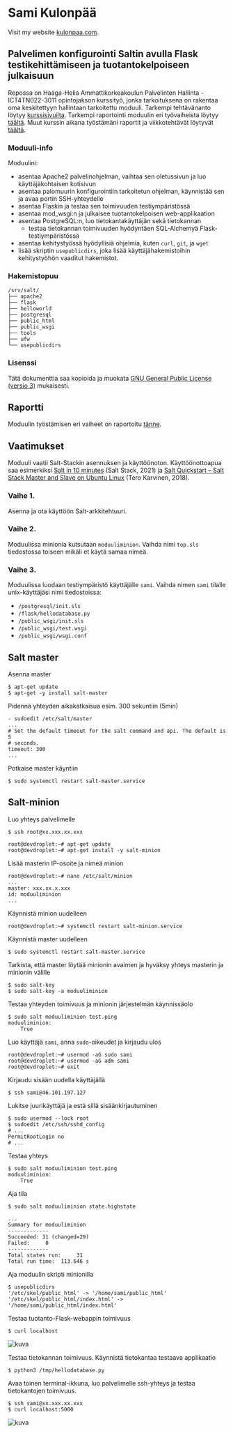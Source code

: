 # Sami Kulonpää

Visit my website [kulonpaa.com](https://kulonpaa.com/).

## Palvelimen konfigurointi Saltin avulla Flask testikehittämiseen ja tuotantokelpoiseen julkaisuun

Repossa on Haaga-Helia Ammattikorkeakoulun Palvelinten Hallinta - ICT4TN022-3011 opintojakson kurssityö, jonka tarkoituksena on rakentaa oma keskitettyyn hallintaan tarkoitettu moduuli. Tarkempi tehtävänanto löytyy [kurssisivuilta](https://terokarvinen.com/2021/configuration-management-systems-palvelinten-hallinta-ict4tn022-spring-2021/#h7-oma-moduli). Tarkempi raportointi moduulin eri työvaiheista löytyy [täältä](https://github.com/samikul/PalvelintenHallinta-ICT4TN022-3011/wiki/h7). Muut kurssin aikana työstämäni raportit ja viikkotehtävät löytyvät [täältä](https://github.com/samikul/PalvelintenHallinta-ICT4TN022-3011/wiki).

### Moduuli-info
Moduulini:
- asentaa Apache2 palvelinohjelman, vaihtaa sen oletussivun ja luo käyttäjäkohtaisen kotisivun
- asentaa palomuurin konfigurointiin tarkoitetun ohjelman, käynnistää sen ja avaa portin SSH-yhteydelle
- asentaa Flaskin ja testaa sen toimivuuden testiympäristössä
- asentaa mod_wsgi:n ja julkaisee tuotantokelpoisen web-applikaation
- asentaa PostgreSQL:n, luo tietokantakäyttäjän sekä tietokannan
  - testaa tietokannan toimivuuden hyödyntäen SQL-Alchemyä Flask-testiympäristössä
- asentaa kehitystyössä hyödyllisiä ohjelmia, kuten `curl`, `git`, ja `wget`
- lisää skriptin `usepublicdirs`, joka lisää käyttäjähakemistoihin kehitystyöhön vaaditut hakemistot.

### Hakemistopuu
```
/srv/salt/
├── apache2
├── flask
├── helloworld
├── postgresql
├── public_html
├── public_wsgi
├── tools
├── ufw
└── usepublicdirs
```
### Lisenssi
Tätä dokumenttia saa kopioida ja muokata [GNU General Public License (versio 3)](https://www.gnu.org/licenses/gpl-3.0.html) mukaisesti.

## Raportti
Moduulin työstämisen eri vaiheet on raportoitu [tänne](https://github.com/samikul/PalvelintenHallinta-ICT4TN022-3011/wiki/h7).

## Vaatimukset
Moduuli vaatii Salt-Stackin asennuksen ja käyttöönoton. Käyttöönottoapua saa esimerkiksi [Salt in 10 minutes](https://docs.saltproject.io/en/latest/topics/tutorials/walkthrough.html) (Salt Stack, 2021) ja [Salt Quickstart – Salt Stack Master and Slave on Ubuntu Linux](https://terokarvinen.com//2018/salt-quickstart-salt-stack-master-and-slave-on-ubuntu-linux/index.html?fromSearch=) (Tero Karvinen, 2018).
### Vaihe 1.
Asenna ja ota käyttöön Salt-arkkitehtuuri.
### Vaihe 2.
Moduulissa minionia kutsutaan `moduuliminion`. Vaihda nimi `top.sls` tiedostossa toiseen mikäli et käytä samaa nimeä.
### Vaihe 3.
Moduulissa luodaan testiympäristö käyttäjälle `sami`. Vaihda nimen `sami` tilalle unix-käyttäjäsi nimi tiedostoissa:
- `/postgresql/init.sls`
- `/flask/hellodatabase.py`
- `/public_wsgi/init.sls`
- `/public_wsgi/test.wsgi`
- `/public_wsgi/wsgi.conf`

## Salt master
Asenna master
```
$ apt-get update
$ apt-get -y install salt-master
```
Pidennä yhteyden aikakatkaisua esim. 300 sekuntiin (5min)
```
- sudoedit /etc/salt/master
...
# Set the default timeout for the salt command and api. The default is 5
# seconds.
timeout: 300
...
```
Potkaise master käyntiin
```
$ sudo systemctl restart salt-master.service
```
## Salt-minion
Luo yhteys palvelimelle
```
$ ssh root@xx.xxx.xx.xxx
```
```
root@devdroplet:~# apt-get update
root@devdroplet:~# apt-get install -y salt-minion
```
Lisää masterin IP-osoite ja nimeä minion
```
root@devdroplet:~# nano /etc/salt/minion
...
master: xxx.xx.x.xxx
id: moduuliminion
...
```
Käynnistä minion uudelleen
```
root@devdroplet:~# systemctl restart salt-minion.service
```
Käynnistä master uudelleen
```
$ sudo systemctl restart salt-master.service
```
Tarkista, että master löytää minionin avaimen ja hyväksy yhteys masterin ja minionin välille
```
$ sudo salt-key
$ sudo salt-key -a moduuliminion
```
Testaa yhteyden toimivuus ja minionin järjestelmän käynnissäolo
```salt
$ sudo salt moduuliminion test.ping
moduuliminion:
    True
```
Luo käyttäjä `sami`, anna `sudo`-oikeudet ja kirjaudu ulos
```
root@devdroplet:~# usermod -aG sudo sami
root@devdroplet:~# usermod -aG adm sami
root@devdroplet:~# exit
```
Kirjaudu sisään uudella käyttäjällä
```
$ ssh sami@46.101.197.127
```
Lukitse juurikäyttäjä ja estä sillä sisäänkirjautuminen
```
$ sudo usermod --lock root
$ sudoedit /etc/ssh/sshd_config
# ...
PermitRootLogin no
# ...
```
Testaa yhteys
```salt
$ sudo salt moduuliminion test.ping
moduuliminion:
    True
```
Aja tila
```
$ sudo salt moduuliminion state.highstate
```
```salt
...
Summary for moduuliminion
-------------
Succeeded: 31 (changed=29)
Failed:     0
-------------
Total states run:     31
Total run time:  113.646 s
```
Aja moduulin skripti minionilla
```
$ usepublicdirs 
'/etc/skel/public_html' -> '/home/sami/public_html'
'/etc/skel/public_html/index.html' -> '/home/sami/public_html/index.html'
```
Testaa tuotanto-Flask-webappin toimivuus
```
$ curl localhost
```

![kuva](https://user-images.githubusercontent.com/58463139/118478037-14250280-b718-11eb-9532-d3b819814ac6.png)

Testaa tietokannan toimivuus.
Käynnistä tietokantaa testaava applikaatio
```
$ python3 /tmp/hellodatabase.py
```
Avaa toinen terminal-ikkuna, luo palvelimelle ssh-yhteys ja testaa tietokantojen toimivuus.
```
$ ssh sami@xx.xxx.xx.xxx
$ curl localhost:5000
```

![kuva](https://user-images.githubusercontent.com/58463139/118479041-39664080-b719-11eb-8835-bac0679e6740.png)
